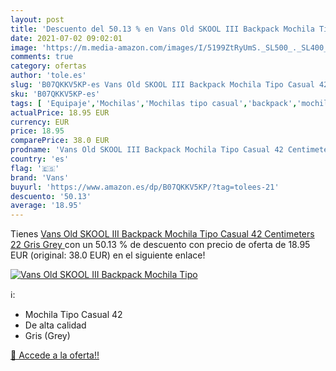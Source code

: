 ```yaml
---
layout: post
title: 'Descuento del 50.13 % en Vans Old SKOOL III Backpack Mochila Tipo'
date: 2021-07-02 09:02:01
image: 'https://m.media-amazon.com/images/I/5199ZtRyUmS._SL500_._SL400_.jpg'
comments: true
category: ofertas
author: 'tole.es'
slug: 'B07QKKV5KP-es Vans Old SKOOL III Backpack Mochila Tipo Casual 42...'
sku: 'B07QKKV5KP-es'
tags: [ 'Equipaje','Mochilas','Mochilas tipo casual','backpack','mochila','vans', ]
actualPrice: 18.95 EUR
currency: EUR
price: 18.95
comparePrice: 38.0 EUR
prodname: 'Vans Old SKOOL III Backpack Mochila Tipo Casual 42 Centimeters 22 Gris  Grey '
country: 'es'
flag: '🇪🇸'
brand: 'Vans'
buyurl: 'https://www.amazon.es/dp/B07QKKV5KP/?tag=tolees-21'
descuento: '50.13'
average: '18.95'
---
```


Tienes [Vans Old SKOOL III Backpack Mochila Tipo Casual 42 Centimeters 22 Gris  Grey ](https://www.amazon.es/dp/B07QKKV5KP/?tag=tolees-21) con un 50.13 % de descuento con precio de oferta de 18.95 EUR (original: 38.0 EUR) en el siguiente enlace!

[![Vans Old SKOOL III Backpack Mochila Tipo](https://m.media-amazon.com/images/I/5199ZtRyUmS._SL500_._SL400_.jpg)](https://www.amazon.es/dp/B07QKKV5KP/?tag=tolees-21)

ℹ️:

- Mochila Tipo Casual 42
- De alta calidad
- Gris (Grey)

[🛒 Accede a la oferta!!](https://www.amazon.es/dp/B07QKKV5KP/?tag=tolees-21)
